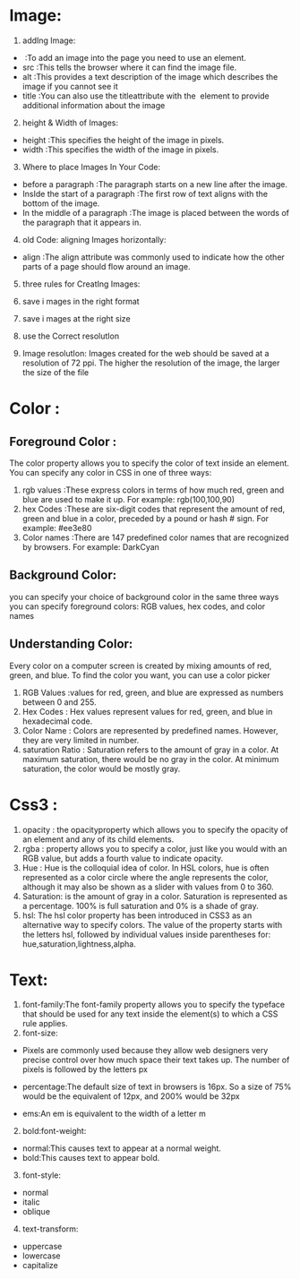 # Image:
1. addIng Image:
* <img> :To add an image into the page you need to use an <img>element.
* src :This tells the browser where it can find the image file.
* alt :This provides a text description of the image which describes the image if you cannot see it
* title :You can also use the titleattribute with the <img> element to provide additional information about the image
2. height & Width of Images:
* height :This specifies the height of the image in pixels.
* width :This specifies the width of the image in pixels.
3. Where to place Images In Your Code:
* before a paragraph :The paragraph starts on a new line after the image.
*  InsIde the start of a paragraph :The first row of text aligns with the bottom of the image.
*  In the middle of a paragraph :The image is placed between the words of the paragraph that it appears in.
4. old Code: aligning Images horizontally:
* align :The align attribute was commonly used to indicate how the other parts of a page should flow around an image.

5. three rules for CreatIng Images:
1. save i  mages in the right format
2. save i  mages at the right size
3. use the Correct resolutIon

6. Image resolutIon:
Images created for the web should be saved at a resolution of 72 ppi. The higher the resolution of the image, the larger the size of the file

# Color :
## Foreground Color :
The color property allows you to specify the color of text inside an element. You can specify any color in CSS in one of three ways:
1. rgb values :These express colors in terms of how much red, green and blue are used to make it up. For example: rgb(100,100,90)
2. hex Codes :These are six-digit codes that represent the amount of red, green and blue in a color, preceded by a pound or hash # sign. For example: #ee3e80
3. Color names :There are 147 predefined color names that are recognized by browsers. For example: DarkCyan

## Background Color:
you can specify your choice of background color in the same three ways you can specify foreground colors: RGB values, hex codes, and color names 

## Understanding Color:
Every color on a computer screen is created by mixing amounts of red, green, and blue. To find the color you want, you can use a color picker
1. RGB Values :values for red, green, and blue are expressed as numbers between 0 and 255. 
2. Hex Codes : Hex values represent values for red, green, and blue in hexadecimal code.
3. Color Name : Colors are represented by predefined names. However, they are very limited in number.
4. saturation Ratio : Saturation refers to the amount of gray in a color. At maximum saturation, 
there would be no gray in the color. At minimum saturation, the color would be mostly gray.
# Css3 :
1. opacity : the opacityproperty which allows you to specify the opacity of an element and any of its child elements. 
2. rgba : property allows you to specify a color, just like you would with an RGB value, but adds a fourth value to indicate opacity.
3. Hue : Hue is the colloquial idea of color. In HSL colors, hue is often represented as a color circle where the angle represents the color,
although it may also be shown as a slider with values from 0 to 360.
4. Saturation: is the amount of gray in a color. Saturation is represented as a percentage. 100% is full saturation and 0% is a shade of gray.
5. hsl:
The hsl color property has been introduced in CSS3 as an alternative way to specify colors. 
The value of the property starts with the letters hsl, followed by individual values inside parentheses for:
hue,saturation,lightness,alpha.

# Text:
1. font-family:The font-family property allows you to specify the typeface that should be used for any text inside the element(s) to which a CSS rule applies.
2. font-size:
* Pixels are commonly used because they allow web designers very precise control over how much space their text takes up. The number of pixels is followed by the letters px

* percentage:The default size of text in browsers is 16px. So a size of 75% would be the equivalent of 12px, and 200% would be 32px
* ems:An em is equivalent to the width of a letter m
2. bold:font-weight:
* normal:This causes text to appear at a normal weight.
* bold:This causes text to appear bold.
3. font-style:
* normal
* italic
* oblique
4. text-transform:
* uppercase
* lowercase
* capitalize